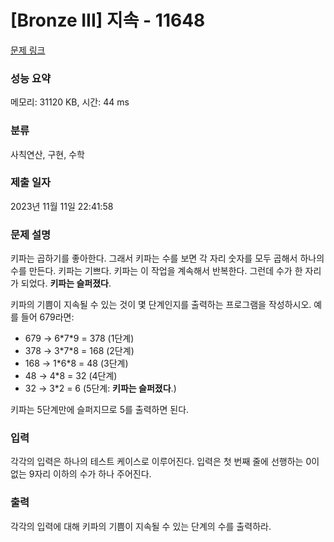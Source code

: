 # [Bronze III] 지속 - 11648 

[문제 링크](https://www.acmicpc.net/problem/11648) 

### 성능 요약

메모리: 31120 KB, 시간: 44 ms

### 분류

사칙연산, 구현, 수학

### 제출 일자

2023년 11월 11일 22:41:58

### 문제 설명

<p>키파는 곱하기를 좋아한다. 그래서 키파는 수를 보면 각 자리 숫자를 모두 곱해서 하나의 수를 만든다. 키파는 기쁘다. 키파는 이 작업을 계속해서 반복한다. 그런데 수가 한 자리가 되었다. <strong>키파는 슬퍼졌다</strong>.</p>

<p>키파의 기쁨이 지속될 수 있는 것이 몇 단계인지를 출력하는 프로그램을 작성하시오. 예를 들어 679라면:</p>

<ul>
	<li>679 → 6*7*9 = 378 (1단계)</li>
	<li>378 → 3*7*8 = 168 (2단계)</li>
	<li>168 → 1*6*8 = 48 (3단계)</li>
	<li>48 → 4*8 = 32 (4단계)</li>
	<li>32 → 3*2 = 6 (5단계: <strong>키파는 슬퍼졌다</strong>.)</li>
</ul>

<p>키파는 5단계만에 슬퍼지므로 5를 출력하면 된다.</p>

### 입력 

 <p>각각의 입력은 하나의 테스트 케이스로 이루어진다. 입력은 첫 번째 줄에 선행하는 0이 없는 9자리 이하의 수가 하나 주어진다.</p>

### 출력 

 <p>각각의 입력에 대해 키파의 기쁨이 지속될 수 있는 단계의 수를 출력하라. </p>

